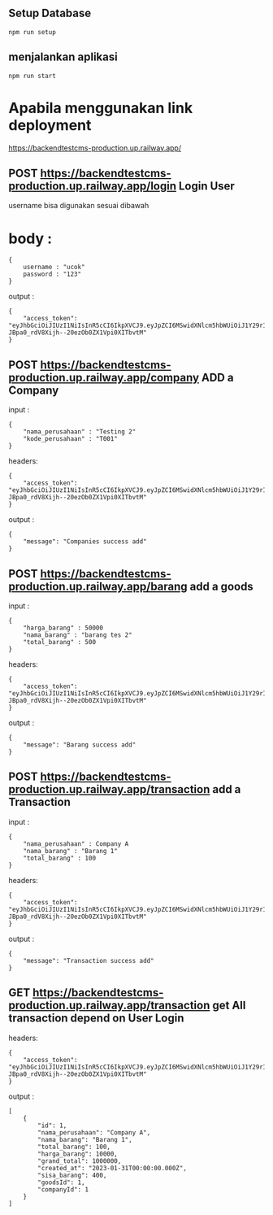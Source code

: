 ## Setup Database
```
npm run setup
```
## menjalankan aplikasi

```
npm run start

```

# Apabila menggunakan link deployment 
https://backendtestcms-production.up.railway.app/

## POST https://backendtestcms-production.up.railway.app/login Login User 
username bisa digunakan sesuai dibawah
# body :

```
{
    username : "ucok"
    password : "123"
}
```

output :

```
{
    "access_token": "eyJhbGciOiJIUzI1NiIsInR5cCI6IkpXVCJ9.eyJpZCI6MSwidXNlcm5hbWUiOiJ1Y29rIiwiaWF0IjoxNjc1MTM3NTMwfQ.3DVf1-JBpa0_rdV8Xijh--20ezOb0ZX1Vpi0XITbvtM"
}
```

## POST https://backendtestcms-production.up.railway.app/company ADD a Company

input :
```
{
    "nama_perusahaan" : "Testing 2"
    "kode_perusahaan" : "T001"
}
```

headers:
```
{
    "access_token": "eyJhbGciOiJIUzI1NiIsInR5cCI6IkpXVCJ9.eyJpZCI6MSwidXNlcm5hbWUiOiJ1Y29rIiwiaWF0IjoxNjc1MTM3NTMwfQ.3DVf1-JBpa0_rdV8Xijh--20ezOb0ZX1Vpi0XITbvtM"
}
```


output :
```
{
    "message": "Companies success add"
}
```


## POST https://backendtestcms-production.up.railway.app/barang add a goods
input :
```
{
    "harga_barang" : 50000
    "nama_barang" : "barang tes 2"
    "total_barang" : 500
}
```

headers:
```
{
    "access_token": "eyJhbGciOiJIUzI1NiIsInR5cCI6IkpXVCJ9.eyJpZCI6MSwidXNlcm5hbWUiOiJ1Y29rIiwiaWF0IjoxNjc1MTM3NTMwfQ.3DVf1-JBpa0_rdV8Xijh--20ezOb0ZX1Vpi0XITbvtM"
}
```

output :

```
{
    "message": "Barang success add"
}
```

## POST https://backendtestcms-production.up.railway.app/transaction add a Transaction

input :
```
{
    "nama_perusahaan" : Company A
    "nama_barang" : "Barang 1"
    "total_barang" : 100
}
```

headers:
```
{
    "access_token": "eyJhbGciOiJIUzI1NiIsInR5cCI6IkpXVCJ9.eyJpZCI6MSwidXNlcm5hbWUiOiJ1Y29rIiwiaWF0IjoxNjc1MTM3NTMwfQ.3DVf1-JBpa0_rdV8Xijh--20ezOb0ZX1Vpi0XITbvtM"
}
```

output : 

```
{
    "message": "Transaction success add"
}
```

## GET https://backendtestcms-production.up.railway.app/transaction get All transaction depend on User Login

headers:
```
{
    "access_token": "eyJhbGciOiJIUzI1NiIsInR5cCI6IkpXVCJ9.eyJpZCI6MSwidXNlcm5hbWUiOiJ1Y29rIiwiaWF0IjoxNjc1MTM3NTMwfQ.3DVf1-JBpa0_rdV8Xijh--20ezOb0ZX1Vpi0XITbvtM"
}
```

output : 

```
[
    {
        "id": 1,
        "nama_perusahaan": "Company A",
        "nama_barang": "Barang 1",
        "total_barang": 100,
        "harga_barang": 10000,
        "grand_total": 1000000,
        "created_at": "2023-01-31T00:00:00.000Z",
        "sisa_barang": 400,
        "goodsId": 1,
        "companyId": 1
    }
]
```
